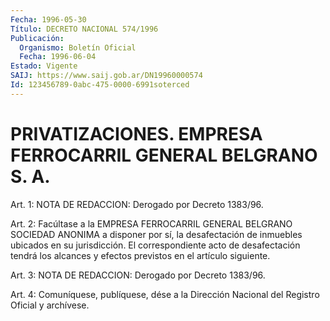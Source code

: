 ```yaml
---
Fecha: 1996-05-30
Título: DECRETO NACIONAL 574/1996
Publicación:
  Organismo: Boletín Oficial
  Fecha: 1996-06-04
Estado: Vigente
SAIJ: https://www.saij.gob.ar/DN19960000574
Id: 123456789-0abc-475-0000-6991soterced
---
```

# PRIVATIZACIONES. EMPRESA FERROCARRIL GENERAL BELGRANO S. A.

<a id="1"></a>
Art. 1: NOTA DE REDACCION: Derogado por Decreto 1383/96.

<a id="2"></a>
Art.  2:  Facúltase  a  la  EMPRESA FERROCARRIL GENERAL  BELGRANO SOCIEDAD ANONIMA a disponer por  sí,  la desafectación de inmuebles ubicados en su jurisdicción. El correspondiente acto de desafectación  tendrá  los  alcances  y  efectos  previstos  en  el artículo siguiente.

<a id="3"></a>
Art. 3: NOTA DE REDACCION: Derogado por Decreto 1383/96.

<a id="4"></a>
Art. 4: Comuníquese,  publíquese, dése a la Dirección Nacional del Registro Oficial y archívese.